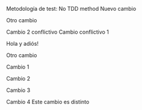 Metodología de test: No TDD method
Nuevo cambio

Otro cambio

Cambio 2 conflictivo
Cambio conflictivo 1

Hola y adiós!


Otro cambio

Cambio 1

Cambio 2

Cambio 3


Cambio 4
Este cambio es distinto
